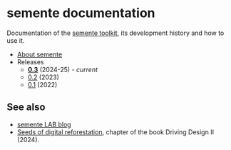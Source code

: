 # semente documentation

Documentation of the [semente toolkit](https://semente.de), its development history and how to use it.

- [About semente](about)
- Releases
  - **[0.3](0.3)** (2024-25) - _current_
  - [0.2](0.2) (2023)
  - [0.1](0.1) (2022)

## See also

- [semente LAB blog](https://semente.de/lab)
- [Seeds of digital reforestation](https://is.efeefe.me/stuff/seeds-digital-reforestation), chapter of the book Driving Design II (2024).